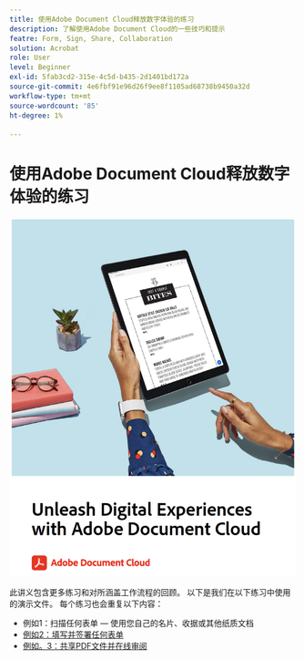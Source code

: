 ```yaml
---
title: 使用Adobe Document Cloud释放数字体验的练习
description: 了解使用Adobe Document Cloud的一些技巧和提示
featre: Form, Sign, Share, Collaboration
solution: Acrobat
role: User
level: Beginner
exl-id: 5fab3cd2-315e-4c5d-b435-2d1401bd172a
source-git-commit: 4e6fbf91e96d26f9ee8f1105ad68738b9450a32d
workflow-type: tm+mt
source-wordcount: '85'
ht-degree: 1%

---
```


# 使用Adobe Document Cloud释放数字体验的练习

[![图像](assets/rebrand.png)](assets/Unleash_Digital_Experiences_with_Adobe_Document_Cloud.pdf)

此讲义包含更多练习和对所涵盖工作流程的回顾。 以下是我们在以下练习中使用的演示文件。 每个练习也会重复以下内容：

* 例如1：扫描任何表单 — 使用您自己的名片、收据或其他纸质文档
* [例如2：填写并签署任何表单](assets/03_FillSignScan.zip)
* [例如。3：共享PDF文件并在线审阅](assets/01_Review.zip)

